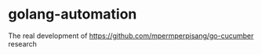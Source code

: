 # golang-automation

The real development of https://github.com/mpermperpisang/go-cucumber research
